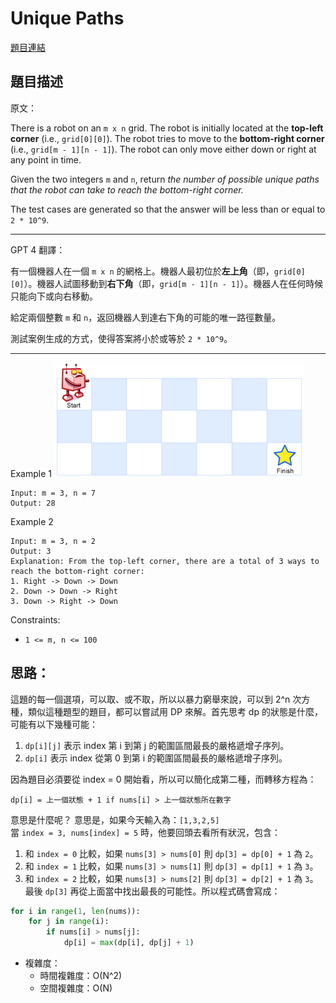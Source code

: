 # Unique Paths

[題目連結](https://leetcode.com/problems/unique-paths/description/)

## 題目描述
原文：
  
There is a robot on an `m x n` grid. The robot is initially located at the **top-left corner** (i.e., `grid[0][0]`). The robot tries to move to the **bottom-right corner** (i.e., `grid[m - 1][n - 1]`). The robot can only move either down or right at any point in time.

Given the two integers `m` and `n`, return *the number of possible unique paths that the robot can take to reach the bottom-right corner.*

The test cases are generated so that the answer will be less than or equal to `2 * 10^9`.

----

GPT 4 翻譯：

有一個機器人在一個 `m x n` 的網格上。機器人最初位於**左上角**（即，`grid[0][0]`）。機器人試圖移動到**右下角**（即，`grid[m - 1][n - 1]`）。機器人在任何時候只能向下或向右移動。

給定兩個整數 `m` 和 `n`，返回機器人到達右下角的可能的唯一路徑數量。

測試案例生成的方式，使得答案將小於或等於 `2 * 10^9`。

----

Example 1
![Example 1](example1.png)
```
Input: m = 3, n = 7
Output: 28
```

Example 2
```
Input: m = 3, n = 2
Output: 3
Explanation: From the top-left corner, there are a total of 3 ways to reach the bottom-right corner:
1. Right -> Down -> Down
2. Down -> Down -> Right
3. Down -> Right -> Down
```

Constraints:
* `1 <= m, n <= 100`


## 思路：

這題的每一個選項，可以取、或不取，所以以暴力窮舉來說，可以到 2^n 次方種，類似這種題型的題目，都可以嘗試用 DP 來解。首先思考 dp 的狀態是什麼，可能有以下幾種可能： 
1. `dp[i][j]` 表示 index 第 i 到第 j 的範圍區間最長的嚴格遞增子序列。
2. `dp[i]` 表示 index 從第 0 到第 i 的範圍區間最長的嚴格遞增子序列。

因為題目必須要從 index = 0 開始看，所以可以簡化成第二種，而轉移方程為：  
```
dp[i] = 上一個狀態 + 1 if nums[i] > 上一個狀態所在數字
```
意思是什麼呢？ 意思是，如果今天輸入為：`[1,3,2,5]`  
當 `index = 3, nums[index] = 5` 時，他要回頭去看所有狀況，包含：  
1. 和 `index = 0` 比較，如果 `nums[3] > nums[0]` 則 `dp[3] = dp[0] + 1` 為 `2`。  
2. 和 `index = 1` 比較，如果 `nums[3] > nums[1]` 則 `dp[3] = dp[1] + 1` 為 `3`。  
3. 和 `index = 2` 比較，如果 `nums[3] > nums[2]` 則 `dp[3] = dp[2] + 1` 為 `3`。  
最後 `dp[3]` 再從上面當中找出最長的可能性。所以程式碼會寫成：  

```python
for i in range(1, len(nums)):
    for j in range(i):
        if nums[i] > nums[j]:
            dp[i] = max(dp[i], dp[j] + 1)
```

* 複雜度：
  * 時間複雜度：O(N^2)
  * 空間複雜度：O(N)

